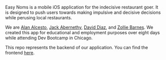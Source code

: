Easy Noms is a mobile iOS application for the indecisive restaurant goer. It is designed to push users towards making impulsive and decisive decisions while perusing local restaurants.

We are [Alan Alcesto](https://www.linkedin.com/in/aalcesto), [Jack Abernethy](https://www.linkedin.com/in/jack-abernethy-ab257b9b), [David Diaz](https://www.linkedin.com/in/david-diaz-4308ba100), and [Zollie Barnes](https://www.linkedin.com/in/zolliebarnes). We created this app for educational and employment purposes over eight days while attending Dev Bootcamp in Chicago. 

This repo represents the backend of our application. You can find the frontend [here](https://github.com/zoltron2001/easy_noms).
